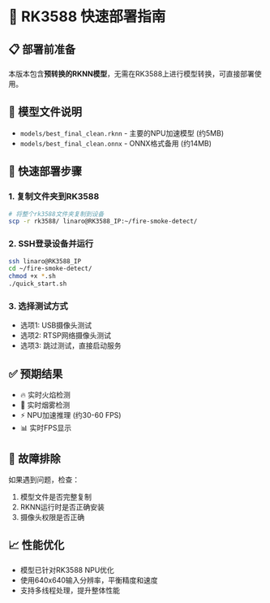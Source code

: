 # 🚀 RK3588 快速部署指南

## 📋 部署前准备

本版本包含**预转换的RKNN模型**，无需在RK3588上进行模型转换，可直接部署使用。

## 🎯 模型文件说明

- `models/best_final_clean.rknn` - 主要的NPU加速模型 (约5MB)
- `models/best_final_clean.onnx` - ONNX格式备用 (约14MB)

## 🚀 快速部署步骤

### 1. 复制文件夹到RK3588
```bash
# 将整个rk3588文件夹复制到设备
scp -r rk3588/ linaro@RK3588_IP:~/fire-smoke-detect/
```

### 2. SSH登录设备并运行
```bash
ssh linaro@RK3588_IP
cd ~/fire-smoke-detect/
chmod +x *.sh
./quick_start.sh
```

### 3. 选择测试方式
- 选项1: USB摄像头测试
- 选项2: RTSP网络摄像头测试  
- 选项3: 跳过测试，直接启动服务

## ✅ 预期结果

- 🔥 实时火焰检测
- 💨 实时烟雾检测
- ⚡ NPU加速推理 (约30-60 FPS)
- 📊 实时FPS显示

## 🔧 故障排除

如果遇到问题，检查：
1. 模型文件是否完整复制
2. RKNN运行时是否正确安装
3. 摄像头权限是否正确

## 📈 性能优化

- 模型已针对RK3588 NPU优化
- 使用640x640输入分辨率，平衡精度和速度
- 支持多线程处理，提升整体性能